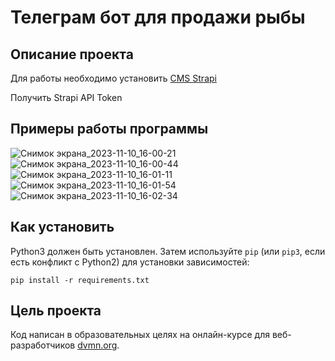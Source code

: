 # Телеграм бот для продажи рыбы
## Описание проекта
Для работы необходимо установить [CMS Strapi](https://strapi.io/)

Получить Strapi API Token 


## Примеры работы программы
![Снимок экрана_2023-11-10_16-00-21](https://github.com/Amartyanov1974/fish_sale/assets/74543172/ef07bc09-deab-4ff1-9ac5-3bda81cde8f2)
![Снимок экрана_2023-11-10_16-00-44](https://github.com/Amartyanov1974/fish_sale/assets/74543172/79927d1a-f562-464b-93f1-a8b50c2903d4)
![Снимок экрана_2023-11-10_16-01-11](https://github.com/Amartyanov1974/fish_sale/assets/74543172/07e64091-ca5a-42db-99f8-bda149766d54)
![Снимок экрана_2023-11-10_16-01-54](https://github.com/Amartyanov1974/fish_sale/assets/74543172/ac55797b-e5f4-4a13-9966-97861989dfc3)
![Снимок экрана_2023-11-10_16-02-34](https://github.com/Amartyanov1974/fish_sale/assets/74543172/303db0fd-bd62-420c-8493-79e83316e1b3)




## Как установить
Python3 должен быть установлен. Затем используйте `pip` (или `pip3`, если есть конфликт с Python2) для установки зависимостей:
```
pip install -r requirements.txt
```

## Цель проекта
Код написан в образовательных целях на онлайн-курсе для веб-разработчиков [dvmn.org](https://dvmn.org/).

 
